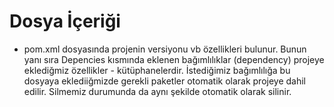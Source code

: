 # Dosya İçeriği

* pom.xml dosyasında projenin versiyonu vb özellikleri bulunur. Bunun yanı sıra Depencies kısmında eklenen bağımlılıklar (dependency) projeye eklediğmiz özellikler - kütüphanelerdir. İstediğimiz bağımlılığa bu dosyaya eklediiğmizde gerekli paketler otomatik olarak projeye dahil edilir. Silmemiz durumunda da aynı şekilde otomatik olarak silinir.